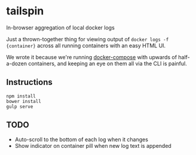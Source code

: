 # tailspin

In-browser aggregation of local docker logs

Just a thrown-together thing for viewing output of `docker logs -f {container}` across all running containers
with an easy HTML UI.

We wrote it because we're running [docker-compose](https://docs.docker.com/compose/) with upwards of half-a-dozen containers,
and keeping an eye on them all via the CLI is painful.

## Instructions

```
npm install
bower install
gulp serve
```

## TODO

* Auto-scroll to the bottom of each log when it changes
* Show indicator on container pill when new log text is appended
